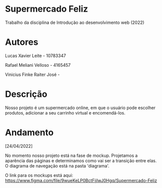 # Supermercado Feliz
Trabalho da disciplina de Introdução ao desenvolvimento web (2022)

# Autores
Lucas Xavier Leite - 10783347

Rafael Meliani Velloso - 4165457

Vinicius Finke Raiter José - 

# Descrição
Nosso projeto é um supermercado online, em que o usuário pode escolher produtos, adicionar a seu carrinho virtual e encomendá-los.

# Andamento
[24/04/2022]

No momento nosso projeto está na fase de mockup. Projetamos a aparência das páginas e determinamos como vai ser a transição entre elas. O diagrama de navegação está na pasta 'diagrama'.

O link para os mockups está aqui: https://www.figma.com/file/9wueKeLP0BctFijlwJ0Hgq/Supermercado-Feliz
